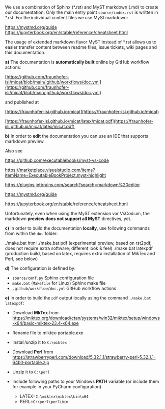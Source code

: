 We use a combination of Sphinx (*.rst)  and MyST markdown (.md) to create our documentation.
Only the main entry point `source/index.rst` is written in *.rst. 
For the individual content files we use MySt markdown: 

https://mystmd.org/guide
https://jupyterbook.org/en/stable/reference/cheatsheet.html
 

The usage of extended markdown flavor MyST instead of *.rst allows us to easier transfer 
content between readme files, issue tickets, wiki pages and this documentation. 

**a)** The documentation is **automatically built** online by GitHub workflow actions:

[https://github.com/fraunhofer-isi/micat/blob/main/.github/workflows/doc.yml](https://github.com/fraunhofer-isi/micat/blob/main/.github/workflows/doc.yml)

and published at

[https://fraunhofer-isi.github.io/micat](https://fraunhofer-isi.github.io/micat)

[https://fraunhofer-isi.github.io/micat/latex/micat.pdf](https://fraunhofer-isi.github.io/micat/latex/micat.pdf)

**b)** In order to **edit** the documentation you can use an IDE that supports markdown preview.

Also see


https://github.com/executablebooks/myst-vs-code

https://marketplace.visualstudio.com/items?itemName=ExecutableBookProject.myst-highlight

https://plugins.jetbrains.com/search?search=markdown%20editor

https://mystmd.org/guide

https://jupyterbook.org/en/stable/reference/cheatsheet.html

Unfortunately, even when using the MyST extension vor VsCodium, the markdown **preview does not support all MyST** directives, yet.


**c)** In order to build the documentation **locally**, use following commands from within the `doc` folder:

./make.bat html
./make.bat pdf        (experimental preview, based on rst2pdf, does not require extra software; different look & feel)
./make.bat latexpdf   (production build, based on latex, requires extra installation of MikTex and Perl, see below)

**d)** The configuration is defined by:

* `source/conf.py` Sphinx configuration file
* `make.bat` (`Makefile` for Linux) Sphinx make file
* `.github/workflow/doc.yml` GitHub workflow actions

**e)** In order to build the `pdf` output locally using the command  `./make.bat latexpdf`:

* Download **MkTex** from https://miktex.org/download/ctan/systems/win32/miktex/setup/windows-x64/basic-miktex-23.4-x64.exe
* Rename file to miktex-portable.exe
* Install/unzip it to `C:\miktex`


* Download **Perl** from https://strawberryperl.com/download/5.32.1.1/strawberry-perl-5.32.1.1-64bit-portable.zip
* Unzip it to `C:\perl`


* Include following paths to your Windows **PATH** variable (or include them for example in your PyCharm configuration)

  * LATEX=`C:\miktex\miktex\bin\x64`
  * PERL=`C:\perl\perl\bin`

